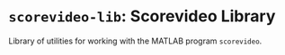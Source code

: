 # `scorevideo-lib`: Scorevideo Library
Library of utilities for working with the MATLAB program
`scorevideo`.